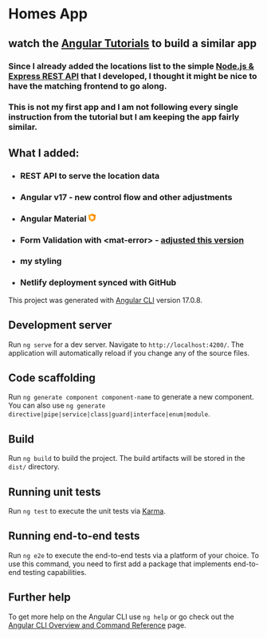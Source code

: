 # Homes App

## watch the [Angular Tutorials](https://angular.dev/tutorials/first-app) to build a similar app

### Since I already added the locations list to the simple [Node.js & Express REST API](https://dummyrestapi.netlify.app/locations) that I developed, I thought it might be nice to have the matching frontend to go along.

### This is not my first app and I am not following every single instruction from the tutorial but I am keeping the app fairly similar.

## What I added:
- ### REST API to serve the location data
- ### Angular v17 - new control flow and other adjustments
- ### Angular Material ![ angular material logo ](/src/assets/images/icons/angular-material-16x16.png "Angular Material")
- ### Form Validation with \<mat-error> - [adjusted this version](https://stackblitz.com/edit/angular-17-reactive-form-validation?file=src%2Fapp%2Fapp.component.html,src%2Fapp%2Fapp.component.ts,src%2Fapp%2Fapp.component.css)
- ### my styling
- ### Netlify deployment synced with GitHub


This project was generated with [Angular CLI](https://github.com/angular/angular-cli) version 17.0.8.

## Development server

Run `ng serve` for a dev server. Navigate to `http://localhost:4200/`. The application will automatically reload if you change any of the source files.

## Code scaffolding

Run `ng generate component component-name` to generate a new component. You can also use `ng generate directive|pipe|service|class|guard|interface|enum|module`.

## Build

Run `ng build` to build the project. The build artifacts will be stored in the `dist/` directory.

## Running unit tests

Run `ng test` to execute the unit tests via [Karma](https://karma-runner.github.io).

## Running end-to-end tests

Run `ng e2e` to execute the end-to-end tests via a platform of your choice. To use this command, you need to first add a package that implements end-to-end testing capabilities.

## Further help

To get more help on the Angular CLI use `ng help` or go check out the [Angular CLI Overview and Command Reference](https://angular.io/cli) page.
